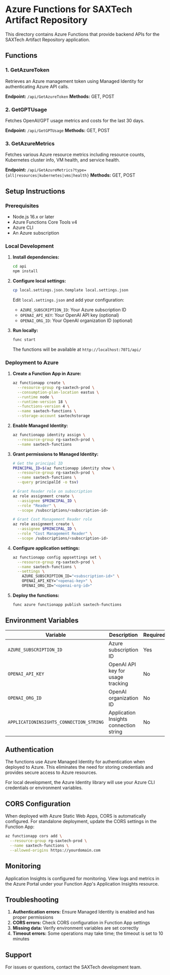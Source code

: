 # Azure Functions for SAXTech Artifact Repository

This directory contains Azure Functions that provide backend APIs for the SAXTech Artifact Repository application.

## Functions

### 1. GetAzureToken
Retrieves an Azure management token using Managed Identity for authenticating Azure API calls.

**Endpoint:** `/api/GetAzureToken`
**Methods:** GET, POST

### 2. GetGPTUsage
Fetches OpenAI/GPT usage metrics and costs for the last 30 days.

**Endpoint:** `/api/GetGPTUsage`
**Methods:** GET, POST

### 3. GetAzureMetrics
Fetches various Azure resource metrics including resource counts, Kubernetes cluster info, VM health, and service health.

**Endpoint:** `/api/GetAzureMetrics?type={all|resources|kubernetes|vms|health}`
**Methods:** GET, POST

## Setup Instructions

### Prerequisites
- Node.js 16.x or later
- Azure Functions Core Tools v4
- Azure CLI
- An Azure subscription

### Local Development

1. **Install dependencies:**
   ```bash
   cd api
   npm install
   ```

2. **Configure local settings:**
   ```bash
   cp local.settings.json.template local.settings.json
   ```
   Edit `local.settings.json` and add your configuration:
   - `AZURE_SUBSCRIPTION_ID`: Your Azure subscription ID
   - `OPENAI_API_KEY`: Your OpenAI API key (optional)
   - `OPENAI_ORG_ID`: Your OpenAI organization ID (optional)

3. **Run locally:**
   ```bash
   func start
   ```
   The functions will be available at `http://localhost:7071/api/`

### Deployment to Azure

1. **Create a Function App in Azure:**
   ```bash
   az functionapp create \
     --resource-group rg-saxtech-prod \
     --consumption-plan-location eastus \
     --runtime node \
     --runtime-version 18 \
     --functions-version 4 \
     --name saxtech-functions \
     --storage-account saxtechstorage
   ```

2. **Enable Managed Identity:**
   ```bash
   az functionapp identity assign \
     --resource-group rg-saxtech-prod \
     --name saxtech-functions
   ```

3. **Grant permissions to Managed Identity:**
   ```bash
   # Get the principal ID
   PRINCIPAL_ID=$(az functionapp identity show \
     --resource-group rg-saxtech-prod \
     --name saxtech-functions \
     --query principalId -o tsv)
   
   # Grant Reader role on subscription
   az role assignment create \
     --assignee $PRINCIPAL_ID \
     --role "Reader" \
     --scope /subscriptions/<subscription-id>
   
   # Grant Cost Management Reader role
   az role assignment create \
     --assignee $PRINCIPAL_ID \
     --role "Cost Management Reader" \
     --scope /subscriptions/<subscription-id>
   ```

4. **Configure application settings:**
   ```bash
   az functionapp config appsettings set \
     --resource-group rg-saxtech-prod \
     --name saxtech-functions \
     --settings \
       AZURE_SUBSCRIPTION_ID="<subscription-id>" \
       OPENAI_API_KEY="<openai-key>" \
       OPENAI_ORG_ID="<openai-org-id>"
   ```

5. **Deploy the functions:**
   ```bash
   func azure functionapp publish saxtech-functions
   ```

## Environment Variables

| Variable | Description | Required |
|----------|-------------|----------|
| `AZURE_SUBSCRIPTION_ID` | Azure subscription ID | Yes |
| `OPENAI_API_KEY` | OpenAI API key for usage tracking | No |
| `OPENAI_ORG_ID` | OpenAI organization ID | No |
| `APPLICATIONINSIGHTS_CONNECTION_STRING` | Application Insights connection string | No |

## Authentication

The functions use Azure Managed Identity for authentication when deployed to Azure. This eliminates the need for storing credentials and provides secure access to Azure resources.

For local development, the Azure Identity library will use your Azure CLI credentials or environment variables.

## CORS Configuration

When deployed with Azure Static Web Apps, CORS is automatically configured. For standalone deployment, update the CORS settings in the Function App:

```bash
az functionapp cors add \
  --resource-group rg-saxtech-prod \
  --name saxtech-functions \
  --allowed-origins https://yourdomain.com
```

## Monitoring

Application Insights is configured for monitoring. View logs and metrics in the Azure Portal under your Function App's Application Insights resource.

## Troubleshooting

1. **Authentication errors:** Ensure Managed Identity is enabled and has proper permissions
2. **CORS errors:** Check CORS configuration in Function App settings
3. **Missing data:** Verify environment variables are set correctly
4. **Timeout errors:** Some operations may take time; the timeout is set to 10 minutes

## Support

For issues or questions, contact the SAXTech development team.
